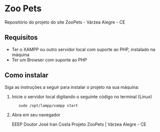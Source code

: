 # Zoo Pets

Repositório do projeto do site ZooPets - Várzea Alegre - CE

## Requisitos

- Ter o XAMPP ou outro servidor local com suporte ao PHP, instalado na máquina
- Ter um Browser com suporte ao PHP

## Como instalar
    
Siga as instruções a seguir para instalar o projeto na sua máquina:

1. Inicie o servidor local digitando o seguinte código no terminal (Linux)
   ```
      sudo /opt/lampp/xampp start
   ```
2. Abra em seu navegador
   
    EEEP Doutor José Iran Costa
    Projeto ZooPets | Várzea Alegre - CE
